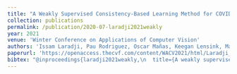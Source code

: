 ```yaml
---
title: "A Weakly Supervised Consistency-Based Learning Method for COVID-19 Segmentation in CT Images"
collection: publications
permalink: /publication/2020-07-laradji2021weakly
year: 2021
venue: 'Winter Conference on Applications of Computer Vision'
authors: 'Issam Laradji, Pau Rodriguez, Oscar Mañas, Keegan Lensink, Marco Law, Lironne Kurzman, William Parker, David Vazquez, Derek Nowrouzezahrai'
paperurl: 'https://openaccess.thecvf.com/content/WACV2021/html/Laradji_A_Weakly_Supervised_Consistency-Based_Learning_Method_for_COVID-19_Segmentation_in_WACV_2021_paper.html'
bibtex: "@inproceedings{laradji2021weakly,\n  title={A weakly supervised consistency-based learning method for covid-19 segmentation in ct images},\n  author={Laradji, Issam and Rodriguez, Pau and Manas, Oscar and Lensink, Keegan and Law, Marco and Kurzman, Lironne and Parker, William and Vazquez, David and Nowrouzezahrai, Derek},\n  booktitle={Proceedings of the IEEE/CVF Winter Conference on Applications of Computer Vision (WACV)},\n  pages={2453--2462},\n  month={January}\n  year={2021}\n}"
---
```


